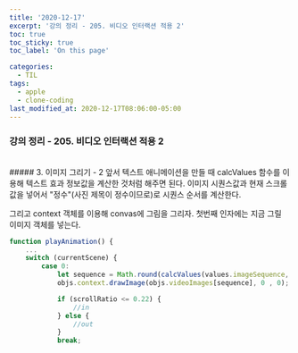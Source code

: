 ```yaml
---
title: '2020-12-17'
excerpt: '강의 정리 - 205. 비디오 인터랙션 적용 2'
toc: true
toc_sticky: true
toc_label: 'On this page'

categories:
  - TIL
tags:
  - apple
  - clone-coding
last_modified_at: 2020-12-17T08:06:00-05:00
---
```


### 강의 정리 - 205. 비디오 인터랙션 적용 2

<br />
##### 3. 이미지 그리기 - 2
앞서 텍스트 애니메이션을 만들 때 calcValues 함수를 이용해 텍스트 효과 정보값을 계산한 것처럼 해주면 된다. 이미지 시퀀스값과 현재 스크롤 값을 넣어서 "정수"(사진 제목이 정수이므로)로 시퀀스 순서를 계산한다.

그리고 context 객체를 이용해 convas에 그림을 그리자. 첫번째 인자에는 지금 그릴 이미지 객체를 넣는다.

```javascript
function playAnimation() {
    ...
    switch (currentScene) {
        case 0:
            let sequence = Math.round(calcValues(values.imageSequence, currentYOffset));
            objs.context.drawImage(objs.videoImages[sequence], 0 , 0);

            if (scrollRatio <= 0.22) {
                //in
            } else {
                //out
            }
            break;
```
